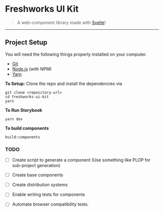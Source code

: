 # Freshworks UI Kit
> A web-component library made with [Svelte](https://svelte.technology/)!
---

## Project Setup

You will need the following things properly installed on your computer.

* [Git](https://git-scm.com/)
* [Node.js](https://nodejs.org/) (with NPM)
* [Yarn](https://yarnpkg.com/en/)


**To Setup:**
Clone the repo and install the dependencies via
``` 
git clone <repository-url>
cd freshworks-ui-kit
yarn
```

**To Run Storybook**
```
yarn dev
```

**To build components**
```
build:components
```

### TODO
- [ ] Create script to generate a component (Use something like PLOP for sub-project generation)
- [ ] Create base components
- [ ] Create distribution systems
- [ ] Enable writing tests for components
- [ ] Automate browser compatibility tests.

